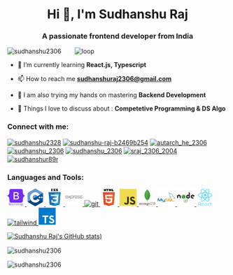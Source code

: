 <h1 align="center">Hi 👋, I'm Sudhanshu Raj</h1>
<h3 align="center">A passionate frontend developer from India</h3>

<img align="right" alt="loop" width="350" src="https://static.wixstatic.com/media/bbe642_62414e50bef34ce28db1afabf55f17ec~mv2.gif">

<p align="left"> <img src="https://komarev.com/ghpvc/?username=sudhanshu2306&label=Profile%20views&color=0e75b6&style=flat" alt="sudhanshu2306" /> </p>

- 🌱 I’m currently learning **React.js, Typescript**

- 📫 How to reach me **sudhanshuraj2306@gmail.com**

- 🌱 I am also trying my hands on mastering **Backend Development**

- 💬 Things I love to discuss about : **Competetive Programming & DS Algo**

<h3 align="left">Connect with me:</h3>
<p align="left">
<a href="https://twitter.com/sudhanshu2328" target="blank"><img align="center" src="https://raw.githubusercontent.com/rahuldkjain/github-profile-readme-generator/master/src/images/icons/Social/twitter.svg" alt="sudhanshu2328" height="30" width="40" /></a>
<a href="https://linkedin.com/in/sudhanshu-raj-b2469b254" target="blank"><img align="center" src="https://raw.githubusercontent.com/rahuldkjain/github-profile-readme-generator/master/src/images/icons/Social/linked-in-alt.svg" alt="sudhanshu-raj-b2469b254" height="30" width="40" /></a>
<a href="https://instagram.com/autarch_he_2306" target="blank"><img align="center" src="https://raw.githubusercontent.com/rahuldkjain/github-profile-readme-generator/master/src/images/icons/Social/instagram.svg" alt="autarch_he_2306" height="30" width="40" /></a>
<a href="https://www.codechef.com/users/sudhanshu_2306" target="blank"><img align="center" src="https://cdn.jsdelivr.net/npm/simple-icons@3.1.0/icons/codechef.svg" alt="sudhanshu_2306" height="30" width="40" /></a>
<a href="https://codeforces.com/profile/sudhanshu_2306" target="blank"><img align="center" src="https://raw.githubusercontent.com/rahuldkjain/github-profile-readme-generator/master/src/images/icons/Social/codeforces.svg" alt="sudhanshu_2306" height="30" width="40" /></a>
<a href="https://www.leetcode.com/sraj_2306_2004" target="blank"><img align="center" src="https://raw.githubusercontent.com/rahuldkjain/github-profile-readme-generator/master/src/images/icons/Social/leet-code.svg" alt="sraj_2306_2004" height="30" width="40" /></a>
<a href="https://auth.geeksforgeeks.org/user/sudhanshur89r" target="blank"><img align="center" src="https://raw.githubusercontent.com/rahuldkjain/github-profile-readme-generator/master/src/images/icons/Social/geeks-for-geeks.svg" alt="sudhanshur89r" height="30" width="40" /></a>
</p>

<h3 align="left">Languages and Tools:</h3>
<a href="https://getbootstrap.com" target="_blank" rel="noreferrer"> <img src="https://raw.githubusercontent.com/devicons/devicon/master/icons/bootstrap/bootstrap-plain-wordmark.svg" alt="bootstrap" width="40" height="40"/> </a> <a href="https://www.w3schools.com/cpp/" target="_blank" rel="noreferrer"> <img src="https://raw.githubusercontent.com/devicons/devicon/master/icons/cplusplus/cplusplus-original.svg" alt="cplusplus" width="40" height="40"/> </a> <a href="https://www.w3schools.com/css/" target="_blank" rel="noreferrer"> <img src="https://raw.githubusercontent.com/devicons/devicon/master/icons/css3/css3-original-wordmark.svg" alt="css3" width="40" height="40"/> </a> <a href="https://expressjs.com" target="_blank" rel="noreferrer"> <img src="https://raw.githubusercontent.com/devicons/devicon/master/icons/express/express-original-wordmark.svg" alt="express" width="40" height="40"/> </a> <a href="https://git-scm.com/" target="_blank" rel="noreferrer"> <img src="https://www.vectorlogo.zone/logos/git-scm/git-scm-icon.svg" alt="git" width="40" height="40"/> </a> <a href="https://www.w3.org/html/" target="_blank" rel="noreferrer"> <img src="https://raw.githubusercontent.com/devicons/devicon/master/icons/html5/html5-original-wordmark.svg" alt="html5" width="40" height="40"/> </a> <a href="https://developer.mozilla.org/en-US/docs/Web/JavaScript" target="_blank" rel="noreferrer"> <img src="https://raw.githubusercontent.com/devicons/devicon/master/icons/javascript/javascript-original.svg" alt="javascript" width="40" height="40"/> </a> <a href="https://www.mongodb.com/" target="_blank" rel="noreferrer"> <img src="https://raw.githubusercontent.com/devicons/devicon/master/icons/mongodb/mongodb-original-wordmark.svg" alt="mongodb" width="40" height="40"/> </a> <a href="https://www.mysql.com/" target="_blank" rel="noreferrer"> <img src="https://raw.githubusercontent.com/devicons/devicon/master/icons/mysql/mysql-original-wordmark.svg" alt="mysql" width="40" height="40"/> </a> <a href="https://nodejs.org" target="_blank" rel="noreferrer"> <img src="https://raw.githubusercontent.com/devicons/devicon/master/icons/nodejs/nodejs-original-wordmark.svg" alt="nodejs" width="40" height="40"/> </a>  <a href="https://reactjs.org/" target="_blank" rel="noreferrer"> <img src="https://raw.githubusercontent.com/devicons/devicon/master/icons/react/react-original-wordmark.svg" alt="react" width="40" height="40"/> </a> <a href="https://tailwindcss.com/" target="_blank" rel="noreferrer"> <img src="https://www.vectorlogo.zone/logos/tailwindcss/tailwindcss-icon.svg" alt="tailwind" width="40" height="40"/> </a> <a href="https://www.typescriptlang.org/" target="_blank" rel="noreferrer"> <img src="https://raw.githubusercontent.com/devicons/devicon/master/icons/typescript/typescript-original.svg" alt="typescript" width="40" height="40"/> </a> </p>

[![Sudhanshu Raj's GitHub stats](https://github-readme-stats.vercel.app/api?username=Sudhanshu2306&show_icons=true&theme=radical))](https://github.com/Sudhanshu2306/github-readme-stats)

<p><img align="center" src="https://github-readme-stats.vercel.app/api/top-langs?username=sudhanshu2306&show_icons=true&locale=en&layout=compact" alt="sudhanshu2306" /></p>

<p><img align="center" src="https://github-readme-streak-stats.herokuapp.com/?user=sudhanshu2306&" alt="sudhanshu2306" /></p>
